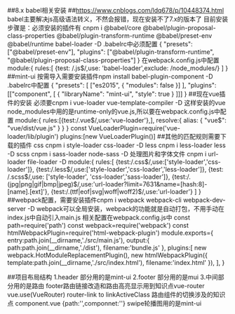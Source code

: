 <!--
 * @Author: your name
 * @Date: 2019-12-31 16:19:19
 * @LastEditTime : 2020-01-02 11:49:19
 * @LastEditors  : Please set LastEditors
 * @Description: In User Settings Edit
 * @FilePath: \myprojects\README.md
 -->
##8.x babel相关安装 ##https://www.cnblogs.com/ldq678/p/10448374.html
babel主要解决js高级语法转义，不然会报错，现在安装不了7.x的版本了
目前安装步骤是：必须安装的插件有
cnpm i @babel/core @babel/plugin-proposal-class-properties @babel/plugin-transform-runtime @babel/preset-env @babel/runtime babel-loader -D
.babelrc中必须配置
 {  "presets": ["@babel/preset-env"],
    "plugins": ["@babel/plugin-transform-runtime", "@babel/plugin-proposal-class-properties"]
}
在webpack.config.js中配置
module:{
    rules:[
        {test: /\.js$/,use: 'babel-loader',exclude: /node_modules/}
    ]
}
##mint-ui 按需导入需要安装插件npm install babel-plugin-component -D
.babelrc中配置
{
  "presets": [
    ["es2015", { "modules": false }]
  ],
  "plugins": [["component", [
    {
      "libraryName": "mint-ui",
      "style": true
    }
  ]]]
}
##现在vue插件的安装 必须要cnpm i vue-loader vue-template-compiler -D
这样安装的vue node_modules中用的是runtime-only的vue.js,所以要在webpack.config.js中配置
module:{
    rules:[{test:/\.vue$/,use:'vue-loader'},],
    resolve:{
        alias: {
            "vue$": "vue/dist/vue.js"
        }
    }
}
const VueLoaderPlugin=require('vue-loader/lib/plugin')
plugins:[new VueLoaderPlugin()]
##其他的匹配规则需要下载的插件
 css   cnpm i style-loader css-loader -D
less	cnpm i less-loader less -D
scss	cnpm i sass-loader node-sass -D
处理图片和字体文件   cnpm i url-loader file-loader -D
module:{
    rules:[
            {test:/\.css$/,use:['style-loader','css-loader']},
            {test:/\.less$/,use:['style-loader','css-loader','less-loader']},
            {test: /\.scss$/,use: ['style-loader', 'css-loader','sass-loader']},
            {test:/\.(jpg|png|gif|bmp|jpeg)$/,use:'url-loader?limit=7631&name=[hash:8]-[name].[ext]'},
            {test:/\.(ttf|eof|svg|woff|woff2)$/,use:'url-loader'}
    ]
}
##webpack配置，需要安装插件cnpm i webpack webpack-cli webpack-dev-server -D
webpack可以全局安装，webpack的功能就是自动打包，不用手动在index.js中自动引入main.js
相关配置在webpack.config.js中
const path=require('path')
const webpack=require('webpack')
const htmlWebpackPlugin=require('html-webpack-plugin')
module.exports={
    entry:path.join(__dirname,'./src/main.js'),
    output:{
        path:path.join(__dirname,'./dist'),
        filename:'bundle.js'
    },
    plugins:[
        new webpack.HotModuleReplacementPlugin(),
        new htmlWebpackPlugin({
            template:path.join(__dirname,'./src/index.html'),
            filename:'index.html'
        }),
    ],
}

##项目布局结构
1.header 部分用的是mint-ui
2.footer 部分用的是mui
3.中间部分用的是路由
footer路由链接改造和路由高亮显示用到知识点vue-router vue.use(VueRouter) router-link to linkActiveClass
路由组件的切换涉及的知识点 component.vue {path:'',componnet:''} <router-view></router-view>
swipe轮播图用的是mint-ui